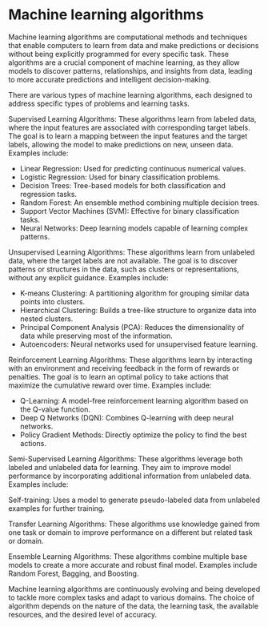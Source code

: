 # Machine learning algorithms

Machine learning algorithms are computational methods and techniques that enable computers to learn from data and make predictions or decisions without being explicitly programmed for every specific task. These algorithms are a crucial component of machine learning, as they allow models to discover patterns, relationships, and insights from data, leading to more accurate predictions and intelligent decision-making.

There are various types of machine learning algorithms, each designed to address specific types of problems and learning tasks.

Supervised Learning Algorithms: These algorithms learn from labeled data, where the input features are associated with corresponding target labels. The goal is to learn a mapping between the input features and the target labels, allowing the model to make predictions on new, unseen data. Examples include:

* Linear Regression: Used for predicting continuous numerical values.
* Logistic Regression: Used for binary classification problems.
* Decision Trees: Tree-based models for both classification and regression tasks.
* Random Forest: An ensemble method combining multiple decision trees.
* Support Vector Machines (SVM): Effective for binary classification tasks.
* Neural Networks: Deep learning models capable of learning complex patterns.

Unsupervised Learning Algorithms: These algorithms learn from unlabeled data, where the target labels are not available. The goal is to discover patterns or structures in the data, such as clusters or representations, without any explicit guidance. Examples include:

* K-means Clustering: A partitioning algorithm for grouping similar data points into clusters.
* Hierarchical Clustering: Builds a tree-like structure to organize data into nested clusters.
* Principal Component Analysis (PCA): Reduces the dimensionality of data while preserving most of the information.
* Autoencoders: Neural networks used for unsupervised feature learning.

Reinforcement Learning Algorithms: These algorithms learn by interacting with an environment and receiving feedback in the form of rewards or penalties. The goal is to learn an optimal policy to take actions that maximize the cumulative reward over time. Examples include:

* Q-Learning: A model-free reinforcement learning algorithm based on the Q-value function.
* Deep Q Networks (DQN): Combines Q-learning with deep neural networks.
* Policy Gradient Methods: Directly optimize the policy to find the best actions.

Semi-Supervised Learning Algorithms: These algorithms leverage both labeled and unlabeled data for learning. They aim to improve model performance by incorporating additional information from unlabeled data. Examples include:

Self-training: Uses a model to generate pseudo-labeled data from unlabeled examples for further training.

Transfer Learning Algorithms: These algorithms use knowledge gained from one task or domain to improve performance on a different but related task or domain.

Ensemble Learning Algorithms: These algorithms combine multiple base models to create a more accurate and robust final model. Examples include Random Forest, Bagging, and Boosting.

Machine learning algorithms are continuously evolving and being developed to tackle more complex tasks and adapt to various domains. The choice of algorithm depends on the nature of the data, the learning task, the available resources, and the desired level of accuracy.
